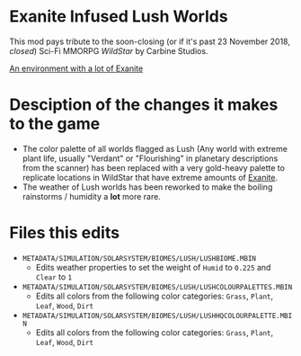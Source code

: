 # Exanite Infused Lush Worlds

This mod pays tribute to the soon-closing (or if it's past 23 November 2018, *closed*) Sci-Fi MMORPG *WildStar* by Carbine Studios.

[An environment with a lot of Exanite](https://i.imgur.com/WjOHwGK.png)

# Desciption of the changes it makes to the game

 - The color palette of all worlds flagged as Lush (Any world with extreme plant life, usually "Verdant" or "Flourishing" in planetary descriptions from the scanner) has been replaced with a very gold-heavy palette to replicate locations in WildStar that have extreme amounts of [Exanite](https://wildstar.gamepedia.com/Exanite).
 - The weather of Lush worlds has been reworked to make the boiling rainstorms / humidity a **lot** more rare.
 
# Files this edits

 - `METADATA/SIMULATION/SOLARSYSTEM/BIOMES/LUSH/LUSHBIOME.MBIN`
    - Edits weather properties to set the weight of `Humid` to `0.225` and `Clear` to `1`
 - `METADATA/SIMULATION/SOLARSYSTEM/BIOMES/LUSH/LUSHCOLOURPALETTES.MBIN`
    - Edits all colors from the following color categories: `Grass`, `Plant`, `Leaf`, `Wood`, `Dirt`
 - `METADATA/SIMULATION/SOLARSYSTEM/BIOMES/LUSH/LUSHHQCOLOURPALETTE.MBIN`
    - Edits all colors from the following color categories: `Grass`, `Plant`, `Leaf`, `Wood`, `Dirt`
